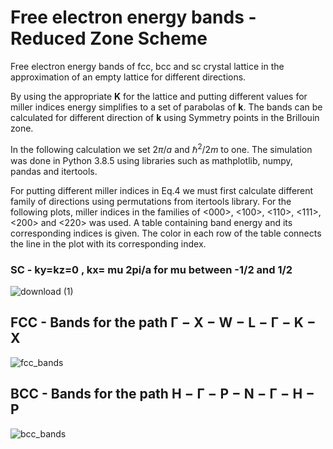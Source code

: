# Free electron energy bands - Reduced Zone Scheme


Free electron energy bands of fcc, bcc and sc crystal lattice in the approximation of an empty lattice for different directions.


By using the appropriate $\mathbf{K}$ for the lattice and putting different values for miller indices energy simplifies to a set of parabolas of $\mathbf{k}$. The bands can be calculated for different direction of $\mathbf{k}$ using Symmetry points in the Brillouin zone. 



In the following calculation we set $2\pi/a$ and $\hbar^2/2m$ to one. The simulation was done in Python 3.8.5 using libraries such as mathplotlib, numpy, pandas and itertools.


For putting different miller indices in Eq.4 we must first calculate different family of directions using permutations from itertools library. For the following plots, miller indices in the families of <000>, <100>, <110>, <111>, <200> and <220> was used. A table containing band energy and its corresponding indices is given. The color in each row of the table connects the line in the plot with its corresponding index.


### SC - ky=kz=0 , kx= mu 2pi/a for mu between -1/2 and 1/2

![download (1)](https://user-images.githubusercontent.com/89476798/224403288-124cbc81-44f6-468a-9fc3-86a904cac5b3.png)

## FCC - Bands for the path $\mathbf{\Gamma}-\mathbf{X}-\mathbf{W}-\mathbf{L}-\mathbf{\Gamma}-\mathbf{K}- \mathbf{X}$

![fcc_bands](https://user-images.githubusercontent.com/89476798/224403724-f4cc7d3c-234a-47c4-926a-332f2a110fb2.png)

## BCC - Bands for the path $\mathbf{H}-\mathbf{\Gamma}-\mathbf{P}-\mathbf{N}-\mathbf{\Gamma}-\mathbf{H}-\mathbf{P}$ 

![bcc_bands](https://user-images.githubusercontent.com/89476798/224403937-a43a9ae9-dea4-424f-b372-e578f4832be0.png)
